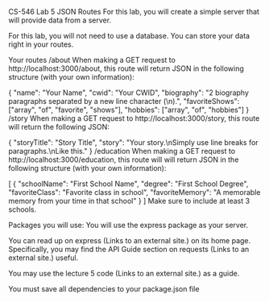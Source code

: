 CS-546 Lab 5
JSON Routes
For this lab, you will create a simple server that will provide data from a server.

For this lab, you will not need to use a database. You can store your data right in your routes.

Your routes
/about
When making a GET request to http://localhost:3000/about, this route will return JSON in the following structure (with your own information):

{
"name": "Your Name",
"cwid": "Your CWID",
"biography": "2 biography paragraphs separated by a new line character (\n).",
"favoriteShows": ["array", "of", "favorite", "shows"],
"hobbies": ["array", "of", "hobbies"]
}
/story
When making a GET request to http://localhost:3000/story, this route will return the following JSON:

{
"storyTitle": "Story Title",
"story": "Your story.\nSimply use line breaks for paragraphs.\nLike this."
}
/education
When making a GET request to http://localhost:3000/education, this route will will return JSON in the following structure (with your own information):

[
{
"schoolName": "First School Name",
"degree": "First School Degree",
"favoriteClass": "Favorite class in school",
"favoriteMemory": "A memorable memory from your time in that school"
}
]
Make sure to include at least 3 schools.

Packages you will use:
You will use the express package as your server.

You can read up on express (Links to an external site.) on its home page. Specifically, you may find the API Guide section on requests (Links to an external site.) useful.

You may use the lecture 5 code (Links to an external site.) as a guide.

You must save all dependencies to your package.json file
